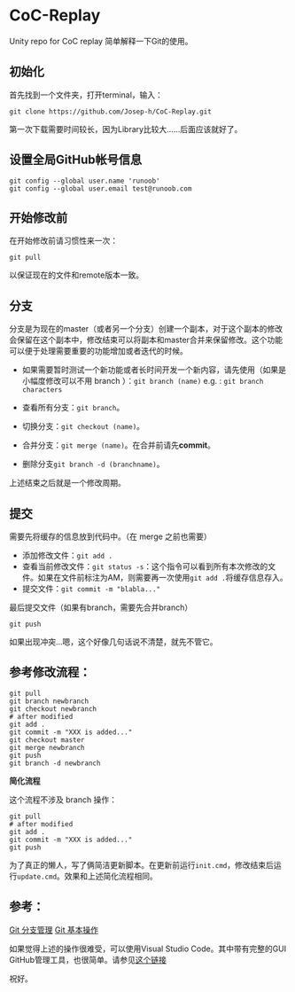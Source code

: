 # CoC-Replay
Unity repo for CoC replay
简单解释一下Git的使用。

## 初始化

首先找到一个文件夹，打开terminal，输入：

```
git clone https://github.com/Josep-h/CoC-Replay.git
```

第一次下载需要时间较长，因为Library比较大……后面应该就好了。

## 设置全局GitHub帐号信息

```
git config --global user.name 'runoob'
git config --global user.email test@runoob.com
```

## 开始修改前

在开始修改前请习惯性来一次：

```
git pull
```

以保证现在的文件和remote版本一致。

## 分支

分支是为现在的master（或者另一个分支）创建一个副本，对于这个副本的修改会保留在这个副本中，修改结束可以将副本和master合并来保留修改。这个功能可以便于处理需要重要的功能增加或者迭代的时候。

- 如果需要暂时测试一个新功能或者长时间开发一个新内容，请先使用（如果是小幅度修改可以不用 branch ）：`git branch (name)`
    e.g. : `git branch characters`

- 查看所有分支：`git branch`。

- 切换分支：`git checkout (name)`。

- 合并分支：`git merge (name)`。在合并前请先**commit**。

- 删除分支`git branch -d (branchname)`。

上述结束之后就是一个修改周期。


## 提交

需要先将缓存的信息放到代码中。（在 merge 之前也需要）

- 添加修改文件：`git add .`
- 查看当前修改文件：`git status -s`：这个指令可以看到所有本次修改的文件。如果在文件前标注为AM，则需要再一次使用`git add .`将缓存信息存入。
- 提交文件：`git commit -m "blabla..."`

最后提交文件（如果有branch，需要先合并branch）

```
git push
```

如果出现冲突…嗯，这个好像几句话说不清楚，就先不管它。


## 参考修改流程：

```
git pull
git branch newbranch
git checkout newbranch
# after modified
git add .
git commit -m "XXX is added..."
git checkout master
git merge newbranch
git push
git branch -d newbranch
```

**简化流程**

这个流程不涉及 branch 操作：

```
git pull
# after modified
git add .
git commit -m "XXX is added..."
git push
```

为了真正的懒人，写了俩简洁更新脚本。在更新前运行`init.cmd`，修改结束后运行`update.cmd`。效果和上述简化流程相同。

## 参考：

[Git 分支管理](https://www.runoob.com/git/git-branch.html)
[Git 基本操作](https://www.runoob.com/git/git-basic-operations.html)

如果觉得上述的操作很难受，可以使用Visual Studio Code。其中带有完整的GUI GitHub管理工具，也很简单。请参见[这个链接](https://zhuanlan.zhihu.com/p/31417255)

祝好。